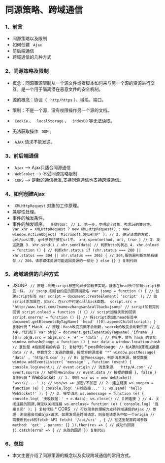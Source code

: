 # 同源策略、跨域通信 #

### 1、前言 ###

* 同源策略以及限制
* 如何创建 ` Ajax`
* 前后端通信
* 跨域通信的几种方式

### 2、同源策略及限制 ###

* 概念：同源策源限制从一个源文件或者脚本如何来与另一个源的资源进行交互，是一个用于隔离潜在恶意文件的安全机制。
* 源的概念：协议（ ` http/https` ）、域名、端口。
* 限制：不是一个源，没有权限操作另一个源的文档。

* ` Cookie` 、 ` localStorage` 、 ` indexDB` 等无法读取。
* 无法获取操作 ` DOM` 。
* ` AJAX` 请求不能发送。

### 3、前后端通信 ###

* ` Ajax` --> Ajax只适合同源通信
* ` WebScoket` --> 不受同源策略限制
* ` CORS` --> 是新的通信标准,支持同源通信也支持跨域通信。

### 4、如何创建Ajax ###

* ` XMLHttpRequest` 对象的工作原理。
* 兼容性处理。
* 事件的触发条件。
* 事件的触发顺序。
` 关键代码： // 1. 第一步，申明xhr对象，考虑ie的兼容性。 var xhr = XMLHttpRequest ? new XMLHttpRequest() : new window.ActiveObject( 'Microsoft.XMLHTTP' ); // 2. 确定请求的方式，get/post等, get参数拼接在url中。 xhr.open(method, url, true ) // 3. 发送数据 3. xhr.send() / xhr.send(data) // 判断http的状态 4. xhr.onload = function () { // 判断xhr.status if (xhr.status === 200 || xhr.status === 304 || xhr.status === 206) { // 304,服务器判断本地有缓存 // 206，请求媒体资源可能返回资源的一部分 } else {} } 复制代码`

### 5、跨域通信的几种方式 ###

* JSONP
` // 原理：利用script标签的异步加载来实现。就像在head头中加载script标签一样。 // jsonp,和后台约定的回调函数名 var jsonp = function () { // 创建script标签 var script = document.createElement( 'script' ); // 给script添加属性，如src，在src中约定callback函数。 script.src = 'http:/www.test.com/?name=zhangsan&callback=jsonp' // script加载完的回调 script.onload = function () {} // script加载失败的回调 script.onerror = function () {} // 将script添加到head标签中 document.getElementsByTagName( 'head' )[0].appendChild(script); } 复制代码` * Hash
` // 原理：Hash改变页面不会刷新，search的改变会刷新页面 // 在A中，代码如下 var objB = document.getElementsByTagName( 'iframe' )[0]; objB.src = objB.src + '#' + 'data' ; // 在B中，监听 hash 的变化 window.onhashchange = function () { var data = window.location.hash // 拿到是 #后面所有的内容 }; 复制代码` * postMessage
` // 如A源向B源发送数据data // A, 参数含义：发送的数据，接受方的源或者 "*" window.postMessage( 'data' , 'http/B.com' ); // B: 监听message，判断消息来源，接受数据 window.addEventListerr( 'message' , function (event) { console.log(event); // event.origin // 消息来源， 'http/A.com' // event.source // A的引用window // event.data // 接受的数据 }, false ) 复制代码` * WebSocket
` // 1. 申明 var ws = new WebSocket( 'wss://....' ); // wss/ws => 加密/不加密 // 2. 建立链接 ws.onopen = function (e) { console.log( '开始连接...' ); ws.send( 'hello WebSocket!' ); } // 3. 接受消息 ws.onmessage = function (e) { console.log( '接收数据：' + e.data); ws.close() // 关闭连接 } // 4. 关闭连接的回调,确定以关闭连接 ws.onclose= function (e) { console.log( '连接关闭' ); } 复制代码` * CORS
` // 可以简单的理解为支持跨域通信的Ajax // 原理：浏览器会拦截ajax请求，如果发现是跨域请求，则会在请求头中加一个origin // 需要用到es6的fetch API fetch( '/api/uri' , { // 在这里配置跨域参数 method: 'get' , params: {} }).then(res => { // 成功的回调 }).catch(error => { // 失败的回调 }) 复制代码`

### 6、总结 ###

* 本文主要介绍了同源策源的概念以及实现跨域通信的常用方式。